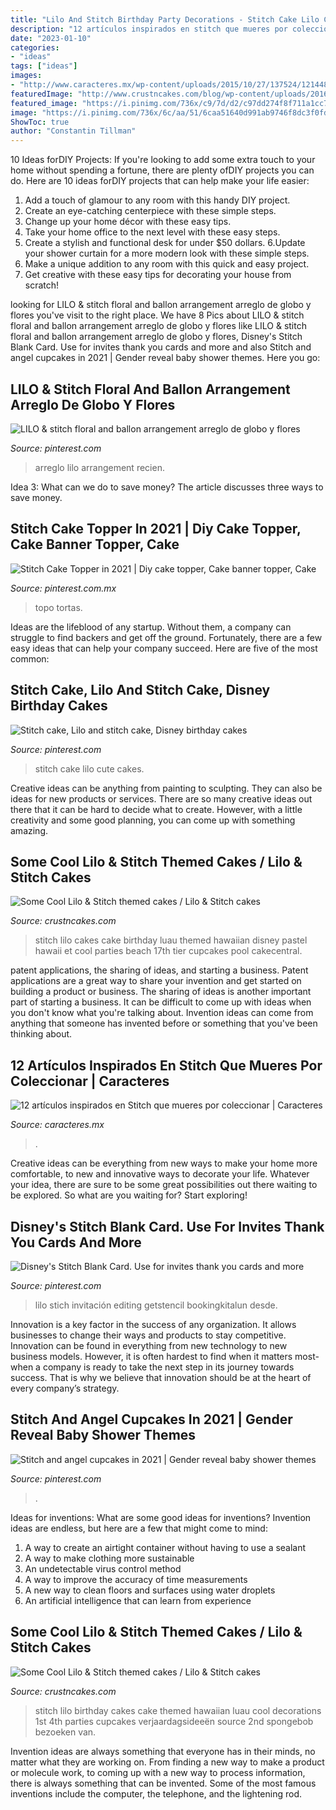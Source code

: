 ```yaml
---
title: "Lilo And Stitch Birthday Party Decorations - Stitch Cake Lilo Cute Cakes"
description: "12 artículos inspirados en stitch que mueres por coleccionar"
date: "2023-01-10"
categories:
- "ideas"
tags: ["ideas"]
images:
- "http://www.caracteres.mx/wp-content/uploads/2015/10/27/137524/12144882_913287022060252_3979655514583936551_n.jpg"
featuredImage: "http://www.crustncakes.com/blog/wp-content/uploads/2016/04/62.jpg"
featured_image: "https://i.pinimg.com/736x/c9/7d/d2/c97dd274f8f711a1cc73cba199111da5.jpg"
image: "https://i.pinimg.com/736x/6c/aa/51/6caa51640d991ab9746f8dc3f0fdf86e.jpg"
ShowToc: true
author: "Constantin Tillman"
---
```



10 Ideas forDIY Projects:
If you're looking to add some extra touch to your home without spending a fortune, there are plenty ofDIY projects you can do. Here are 10 ideas forDIY projects that can help make your life easier:
1. Add a touch of glamour to any room with this handy DIY project.
2. Create an eye-catching centerpiece with these simple steps.
3. Change up your home décor with these easy tips.
4. Take your home office to the next level with these easy steps.
5. Create a stylish and functional desk for under $50 dollars. 
6.Update your shower curtain for a more modern look with these simple steps. 
7. Make a unique addition to any room with this quick and easy project. 
8. Get creative with these easy tips for decorating your house from scratch!

	

		
looking for LILO &amp; stitch floral and ballon arrangement arreglo de globo y flores you've visit to the right place. We have 8 Pics about LILO &amp; stitch floral and ballon arrangement arreglo de globo y flores like LILO &amp; stitch floral and ballon arrangement arreglo de globo y flores, Disney&#039;s Stitch Blank Card. Use for invites thank you cards and more and also Stitch and angel cupcakes in 2021 | Gender reveal baby shower themes. Here you go:
		
    
## LILO &amp; Stitch Floral And Ballon Arrangement Arreglo De Globo Y Flores

<img loading=lazy src="https://i.pinimg.com/736x/1b/70/a6/1b70a610358e9457e5ff6ea6ec1b0c0f.jpg" onerror="this.onerror=null;this.src='https://tse4.mm.bing.net/th?id=OIP.v7vBKMoejN64V5VDoAEp1QHaJ3&amp;pid=15.1';" alt="LILO &amp; stitch floral and ballon arrangement arreglo de globo y flores">

_Source: pinterest.com_

>arreglo lilo arrangement recien. 

	

Idea 3: What can we do to save money?
The article discusses three ways to save money.

    
## Stitch Cake Topper In 2021 | Diy Cake Topper, Cake Banner Topper, Cake

<img loading=lazy src="https://i.pinimg.com/736x/da/d6/a5/dad6a5fe720e27ed7e28e9a9ee6f36db.jpg" onerror="this.onerror=null;this.src='https://tse2.mm.bing.net/th?id=OIP.lqIeQkNLCTzPKaTkt1VS7AHaI4&amp;pid=15.1';" alt="Stitch Cake Topper in 2021 | Diy cake topper, Cake banner topper, Cake">

_Source: pinterest.com.mx_

>topo tortas. 

	

Ideas are the lifeblood of any startup. Without them, a company can struggle to find backers and get off the ground. Fortunately, there are a few easy ideas that can help your company succeed. Here are five of the most common: 

    
## Stitch Cake, Lilo And Stitch Cake, Disney Birthday Cakes

<img loading=lazy src="https://i.pinimg.com/originals/3a/54/2b/3a542b5c38dc2adff472fb648eff7c38.jpg" onerror="this.onerror=null;this.src='https://tse1.mm.bing.net/th?id=OIP.UKluW1CKdaLJI69znW6BygHaJ4&amp;pid=15.1';" alt="Stitch cake, Lilo and stitch cake, Disney birthday cakes">

_Source: pinterest.com_

>stitch cake lilo cute cakes. 

	

Creative ideas can be anything from painting to sculpting. They can also be ideas for new products or services. There are so many creative ideas out there that it can be hard to decide what to create. However, with a little creativity and some good planning, you can come up with something amazing.

    
## Some Cool Lilo &amp; Stitch Themed Cakes / Lilo &amp; Stitch Cakes

<img loading=lazy src="http://www.crustncakes.com/blog/wp-content/uploads/2016/04/42.jpg" onerror="this.onerror=null;this.src='https://tse4.mm.bing.net/th?id=OIP.fO0pXZH2Js5TNjk3oRji9QHaJ4&amp;pid=15.1';" alt="Some Cool Lilo &amp; Stitch themed cakes / Lilo &amp; Stitch cakes">

_Source: crustncakes.com_

>stitch lilo cakes cake birthday luau themed hawaiian disney pastel hawaii et cool parties beach 17th tier cupcakes pool cakecentral. 

	

patent applications, the sharing of ideas, and starting a business. Patent applications are a great way to share your invention and get started on building a product or business. The sharing of ideas is another important part of starting a business. It can be difficult to come up with ideas when you don't know what you're talking about. Invention ideas can come from anything that someone has invented before or something that you've been thinking about.

    
## 12 Artículos Inspirados En Stitch Que Mueres Por Coleccionar | Caracteres

<img loading=lazy src="http://www.caracteres.mx/wp-content/uploads/2015/10/27/137524/12144882_913287022060252_3979655514583936551_n.jpg" onerror="this.onerror=null;this.src='https://tse1.mm.bing.net/th?id=OIP.SipW3IrNsdqHnklP8b4vfAHaJ4&amp;pid=15.1';" alt="12 artículos inspirados en Stitch que mueres por coleccionar | Caracteres">

_Source: caracteres.mx_

>. 

	

Creative ideas can be everything from new ways to make your home more comfortable, to new and innovative ways to decorate your life. Whatever your idea, there are sure to be some great possibilities out there waiting to be explored. So what are you waiting for? Start exploring!

    
## Disney&#039;s Stitch Blank Card. Use For Invites Thank You Cards And More

<img loading=lazy src="https://i.pinimg.com/736x/c9/7d/d2/c97dd274f8f711a1cc73cba199111da5.jpg" onerror="this.onerror=null;this.src='https://tse1.mm.bing.net/th?id=OIP.-IZqpCqPeUVLeezTmdwJIQHaE7&amp;pid=15.1';" alt="Disney&#039;s Stitch Blank Card. Use for invites thank you cards and more">

_Source: pinterest.com_

>lilo stich invitación editing getstencil bookingkitalun desde. 

	

Innovation is a key factor in the success of any organization. It allows businesses to change their ways and products to stay competitive. Innovation can be found in everything from new technology to new business models. However, it is often hardest to find when it matters most- when a company is ready to take the next step in its journey towards success. That is why we believe that innovation should be at the heart of every company’s strategy.

    
## Stitch And Angel Cupcakes In 2021 | Gender Reveal Baby Shower Themes

<img loading=lazy src="https://i.pinimg.com/736x/6c/aa/51/6caa51640d991ab9746f8dc3f0fdf86e.jpg" onerror="this.onerror=null;this.src='https://tse2.mm.bing.net/th?id=OIP.rlhSPkc0Ugg7XY2PRoxENgHaFj&amp;pid=15.1';" alt="Stitch and angel cupcakes in 2021 | Gender reveal baby shower themes">

_Source: pinterest.com_

>. 

	

Ideas for inventions: What are some good ideas for inventions?
Invention ideas are endless, but here are a few that might come to mind:
1. A way to create an airtight container without having to use a sealant 
2. A way to make clothing more sustainable 
3. An undetectable virus control method 
4. A way to improve the accuracy of time measurements 
5. A new way to clean floors and surfaces using water droplets 
6. An artificial intelligence that can learn from experience 

    
## Some Cool Lilo &amp; Stitch Themed Cakes / Lilo &amp; Stitch Cakes

<img loading=lazy src="http://www.crustncakes.com/blog/wp-content/uploads/2016/04/62.jpg" onerror="this.onerror=null;this.src='https://tse3.mm.bing.net/th?id=OIP.t0wSFzDBFPgPnbKso4rohwHaHa&amp;pid=15.1';" alt="Some Cool Lilo &amp; Stitch themed cakes / Lilo &amp; Stitch cakes">

_Source: crustncakes.com_

>stitch lilo birthday cakes cake themed hawaiian luau cool decorations 1st 4th parties cupcakes verjaardagsideeën source 2nd spongebob bezoeken van. 

	

Invention ideas are always something that everyone has in their minds, no matter what they are working on. From finding a new way to make a product or molecule work, to coming up with a new way to process information, there is always something that can be invented. Some of the most famous inventions include the computer, the telephone, and the lightening rod.

